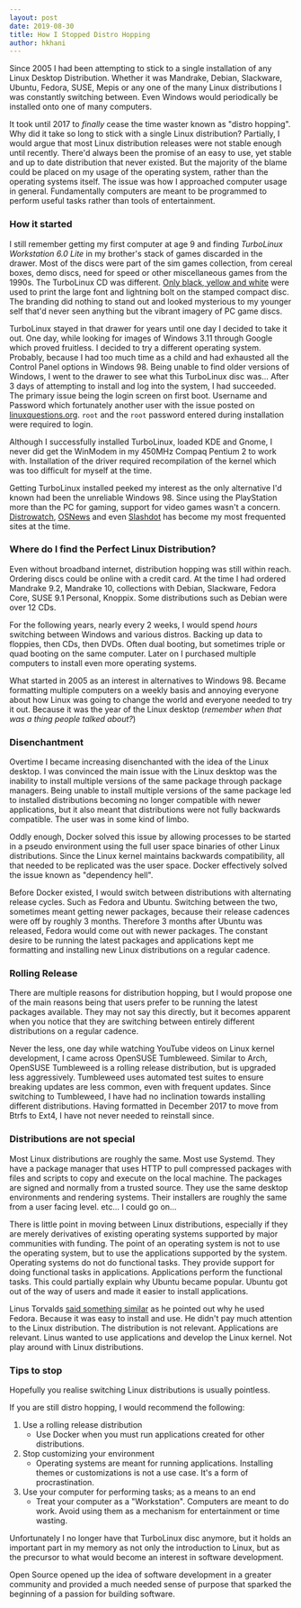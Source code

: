 ```yaml
---
layout: post
date: 2019-08-30
title: How I Stopped Distro Hopping
author: hkhani
---
```


Since 2005 I had been attempting to stick to a single installation of any Linux Desktop Distribution. Whether it was Mandrake, Debian, Slackware, Ubuntu, Fedora, SUSE, Mepis or any one of the many Linux distributions I was constantly switching between. Even Windows would periodically be installed onto one of many computers.

It took until 2017 to _finally_ cease the time waster known as "distro hopping". Why did it take so long to stick with a single Linux distribution? Partially, I would argue that most Linux distribution releases were not stable enough until recently. There'd always been the promise of an easy to use, yet stable and up to date distribution that never existed. But the majority of the blame could be placed on my usage of the operating system, rather than the operating systems itself. The issue was how I approached computer usage in general. Fundamentally computers are meant to be programmed to perform useful tasks rather than tools of entertainment.

### How it started

I still remember getting my first computer at age 9 and finding _TurboLinux Workstation 6.0 Lite_ in my brother's stack of games discarded in the drawer. Most of the discs were part of the sim games collection, from cereal boxes, demo discs, need for speed or other miscellaneous games from the 1990s. The TurboLinux CD was different. [Only black, yellow and white](https://twitter.com/thunderdabest1/status/1048572202965196800) were used to print the large font and lightning bolt on the stamped compact disc. The branding did nothing to stand out and looked mysterious to my younger self that'd never seen anything but the vibrant imagery of PC game discs.

TurboLinux stayed in that drawer for years until one day I decided to take it out. One day, while looking for images of Windows 3.11 through Google which proved fruitless. I decided to try a different operating system. Probably, because I had too much time as a child and had exhausted all the Control Panel options in Windows 98. Being unable to find older versions of Windows, I went to the drawer to see what this TurboLinux disc was... After 3 days of attempting to install and log into the system, I had succeeded. The primary issue being the login screen on first boot. Username and Password which fortunately another user with the issue posted on [linuxquestions.org](https://www.linuxquestions.org). `root` and the `root` password entered during installation were required to login.

Although I successfully installed TurboLinux, loaded KDE and Gnome, I never did get the WinModem in my 450MHz Compaq Pentium 2 to work with. Installation of the driver required recompilation of the kernel which was too difficult for myself at the time.

Getting TurboLinux installed peeked my interest as the only alternative I'd known had been the unreliable Windows 98. Since using the PlayStation more than the PC for gaming, support for video games wasn't a concern. [Distrowatch](https://distrowatch.com), [OSNews](https://www.osnews.com) and even [Slashdot](http://slashdot.org/) has become my most frequented sites at the time.

### Where do I find the Perfect Linux Distribution?

Even without broadband internet, distribution hopping was still within reach. Ordering discs could be online with a credit card. At the time I had ordered Mandrake 9.2, Mandrake 10, collections with Debian, Slackware, Fedora Core, SUSE 9.1 Personal, Knoppix. Some distributions such as Debian were over 12 CDs.

For the following years, nearly every 2 weeks, I would spend _hours_ switching between Windows and various distros. Backing up data to floppies, then CDs, then DVDs. Often dual booting, but sometimes triple or quad booting on the same computer. Later on I purchased multiple computers to install even more operating systems.

What started in 2005 as an interest in alternatives to Windows 98. Became formatting multiple computers on a weekly basis and annoying everyone about how Linux was going to change the world and everyone needed to try it out. Because it was the year of the Linux desktop (_remember when that was a thing people talked about?_)

### Disenchantment

Overtime I became increasing disenchanted with the idea of the Linux desktop. I was convinced the main issue with the Linux desktop was the inability to install multiple versions of the same package through package managers. Being unable to install multiple versions of the same package led to installed distributions becoming no longer compatible with newer applications, but it also meant that distributions were not fully backwards compatible. The user was in some kind of limbo.

Oddly enough, Docker solved this issue by allowing processes to be started in a pseudo environment using the full user space binaries of other Linux distributions. Since the Linux kernel maintains backwards compatibility, all that needed to be replicated was the user space. Docker effectively solved the issue known as "dependency hell".

Before Docker existed, I would switch between distributions with alternating release cycles. Such as Fedora and Ubuntu. Switching between the two, sometimes meant getting newer packages, because their release cadences were off by roughly 3 months. Therefore 3 months after Ubuntu was released, Fedora would come out with newer packages. The constant desire to be running the latest packages and applications kept me formatting and installing new Linux distributions on a regular cadence.

### Rolling Release

There are multiple reasons for distribution hopping, but I would propose one of the main reasons being that users prefer to be running the latest packages available. They may not say this directly, but it becomes apparent when you notice that they are switching between entirely different distributions on a regular cadence.

Never the less, one day while watching YouTube videos on Linux kernel development, I came across OpenSUSE Tumbleweed. Similar to Arch, OpenSUSE Tumbleweed is a rolling release distribution, but is upgraded less aggressively. Tumbleweed uses automated test suites to ensure breaking updates are less common, even with frequent updates. Since switching to Tumbleweed, I have had no inclination towards installing different distributions. Having formatted in December 2017 to move from Btrfs to Ext4, I have not never needed to reinstall since.

### Distributions are not special

Most Linux distributions are roughly the same. Most use Systemd. They have a package manager that uses HTTP to pull compressed packages with files and scripts to copy and execute on the local machine. The packages are signed and normally from a trusted source. They use the same desktop environments and rendering systems. Their installers are roughly the same from a user facing level. etc... I could go on...

There is little point in moving between Linux distributions, especially if they are merely derivatives of existing operating systems supported by major communities with funding. The point of an operating system is not to use the operating system, but to use the applications supported by the system. Operating systems do not do functional tasks. They provide support for doing functional tasks in applications. Applications perform the functional tasks. This could partially explain why Ubuntu became popular. Ubuntu got out of the way of users and made it easier to install applications.

Linus Torvalds [said something similar](https://fossbytes.com/linus-torvalds-doesnt-use-ubuntu-linux-debian/) as he pointed out why he used Fedora. Because it was easy to install and use. He didn't pay much attention to the Linux distribution. The distribution is not relevant. Applications are relevant. Linus wanted to use applications and develop the Linux kernel. Not play around with Linux distributions.

### Tips to stop

Hopefully you realise switching Linux distributions is usually pointless.

If you are still distro hopping, I would recommend the following:

1. Use a rolling release distribution
    - Use Docker when you must run applications created for other distributions.
2. Stop customizing your environment
    - Operating systems are meant for running applications. Installing themes or customizations is not a use case. It's a form of procrastination.
3. Use your computer for performing tasks; as a means to an end
    - Treat your computer as a "Workstation". Computers are meant to do work. Avoid using them as a mechanism for entertainment or time wasting.

Unfortunately I no longer have that TurboLinux disc anymore, but it holds an important part in my memory as not only the introduction to Linux, but as the precursor to what would become an interest in software development.

Open Source opened up the idea of software development in a greater community and provided a much needed sense of purpose that sparked the beginning of a passion for building software.
